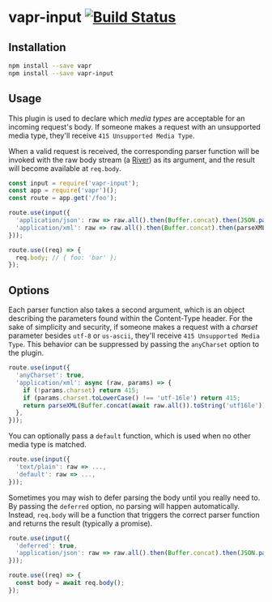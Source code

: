 # vapr-input [![Build Status](https://travis-ci.org/JoshuaWise/vapr-input.svg?branch=master)](https://travis-ci.org/JoshuaWise/vapr-input)

## Installation

```bash
npm install --save vapr
npm install --save vapr-input
```

## Usage

This plugin is used to declare which *media types* are acceptable for an incoming request's body. If someone makes a request with an unsupported media type, they'll receive `415 Unsupported Media Type`.

When a valid request is received, the corresponding parser function will be invoked with the raw body stream (a [River](https://github.com/JoshuaWise/vapr#modern-async-tooling)) as its argument, and the result will become available at `req.body`.

```js
const input = require('vapr-input');
const app = require('vapr')();
const route = app.get('/foo');

route.use(input({
  'application/json': raw => raw.all().then(Buffer.concat).then(JSON.parse),
  'application/xml': raw => raw.all().then(Buffer.concat).then(parseXML),
}));

route.use((req) => {
  req.body; // { foo: 'bar' };
});
```

## Options

Each parser function also takes a second argument, which is an object describing the parameters found within the Content-Type header. For the sake of simplicity and security, if someone makes a request with a *charset* parameter besides `utf-8` or `us-ascii`, they'll receive `415 Unsupported Media Type`. This behavior can be suppressed by passing the `anyCharset` option to the plugin.

```js
route.use(input({
  'anyCharset': true,
  'application/xml': async (raw, params) => {
    if (!params.charset) return 415;
    if (params.charset.toLowerCase() !== 'utf-16le') return 415;
    return parseXML(Buffer.concat(await raw.all()).toString('utf16le'));
  },
}));
```

You can optionally pass a `default` function, which is used when no other media type is matched.

```js
route.use(input({
  'text/plain': raw => ...,
  'default': raw => ...,
}));
```

Sometimes you may wish to defer parsing the body until you really need to. By passing the `deferred` option, no parsing will happen automatically. Instead, `req.body` will be a function that triggers the correct parser function and returns the result (typically a promise).

```js
route.use(input({
  'deferred': true,
  'application/json': raw => raw.all().then(Buffer.concat).then(JSON.parse),
}));

route.use((req) => {
  const body = await req.body();
});
```
